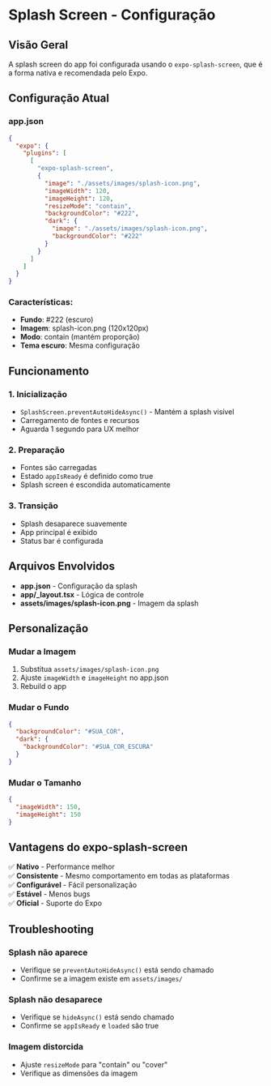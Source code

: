 # Splash Screen - Configuração

## Visão Geral

A splash screen do app foi configurada usando o `expo-splash-screen`, que é a forma nativa e recomendada pelo Expo.

## Configuração Atual

### app.json
```json
{
  "expo": {
    "plugins": [
      [
        "expo-splash-screen",
        {
          "image": "./assets/images/splash-icon.png",
          "imageWidth": 120,
          "imageHeight": 120,
          "resizeMode": "contain",
          "backgroundColor": "#222",
          "dark": {
            "image": "./assets/images/splash-icon.png",
            "backgroundColor": "#222"
          }
        }
      ]
    ]
  }
}
```

### Características:
- **Fundo**: #222 (escuro)
- **Imagem**: splash-icon.png (120x120px)
- **Modo**: contain (mantém proporção)
- **Tema escuro**: Mesma configuração

## Funcionamento

### 1. Inicialização
- `SplashScreen.preventAutoHideAsync()` - Mantém a splash visível
- Carregamento de fontes e recursos
- Aguarda 1 segundo para UX melhor

### 2. Preparação
- Fontes são carregadas
- Estado `appIsReady` é definido como true
- Splash screen é escondida automaticamente

### 3. Transição
- Splash desaparece suavemente
- App principal é exibido
- Status bar é configurada

## Arquivos Envolvidos

- **app.json** - Configuração da splash
- **app/_layout.tsx** - Lógica de controle
- **assets/images/splash-icon.png** - Imagem da splash

## Personalização

### Mudar a Imagem
1. Substitua `assets/images/splash-icon.png`
2. Ajuste `imageWidth` e `imageHeight` no app.json
3. Rebuild o app

### Mudar o Fundo
```json
{
  "backgroundColor": "#SUA_COR",
  "dark": {
    "backgroundColor": "#SUA_COR_ESCURA"
  }
}
```

### Mudar o Tamanho
```json
{
  "imageWidth": 150,
  "imageHeight": 150
}
```

## Vantagens do expo-splash-screen

✅ **Nativo** - Performance melhor  
✅ **Consistente** - Mesmo comportamento em todas as plataformas  
✅ **Configurável** - Fácil personalização  
✅ **Estável** - Menos bugs  
✅ **Oficial** - Suporte do Expo  

## Troubleshooting

### Splash não aparece
- Verifique se `preventAutoHideAsync()` está sendo chamado
- Confirme se a imagem existe em `assets/images/`

### Splash não desaparece
- Verifique se `hideAsync()` está sendo chamado
- Confirme se `appIsReady` e `loaded` são true

### Imagem distorcida
- Ajuste `resizeMode` para "contain" ou "cover"
- Verifique as dimensões da imagem 